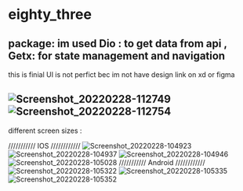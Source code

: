 # eighty_three
package: 
im used Dio : to get data from api , Getx: for state management and navigation 
-----------------------------------------------------------------------------
this is finial UI is not perfict bec im not have design link on xd or figma 

![Screenshot_20220228-112749](https://user-images.githubusercontent.com/71011907/155957844-3a15ca00-6a20-4d01-aad8-500ebe20bd6d.jpg)
![Screenshot_20220228-112754](https://user-images.githubusercontent.com/71011907/155957878-70e36f14-d044-443c-b0b4-a5322844b249.jpg)
---------------------------------------------------------------------------------

different screen sizes :

/////////// IOS ////////////
![Screenshot_20220228-104923](https://user-images.githubusercontent.com/71011907/155957155-735599e5-3a73-4dc8-98ff-061f729d246d.jpg)
![Screenshot_20220228-104937](https://user-images.githubusercontent.com/71011907/155957164-1c73dac9-b0e7-491f-967e-bd5c7707a1a6.jpg)
![Screenshot_20220228-104946](https://user-images.githubusercontent.com/71011907/155957172-e1cf5d02-f67b-4e5a-bd36-00f554c97202.jpg)
![Screenshot_20220228-105028](https://user-images.githubusercontent.com/71011907/155957182-4a75e7b1-68f5-42cc-8db8-472d7ffaf3f8.jpg)
/////////// Android ////////////
![Screenshot_20220228-105322](https://user-images.githubusercontent.com/71011907/155957184-a640ce7f-3e42-46b4-9754-1e43d2b41a48.jpg)
![Screenshot_20220228-105335](https://user-images.githubusercontent.com/71011907/155957192-81e2a00f-9c05-4d22-8924-265bc14a452f.jpg)
![Screenshot_20220228-105352](https://user-images.githubusercontent.com/71011907/155957197-d56c2daa-a53a-4587-ac94-6a554816fc91.jpg)
